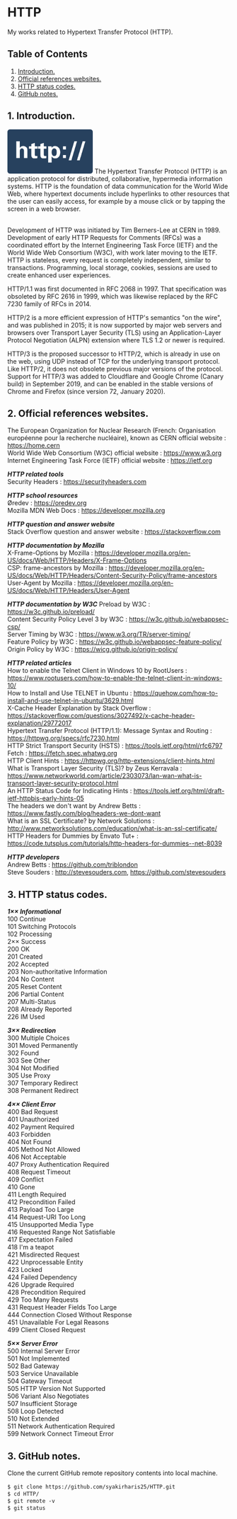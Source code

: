 # HTTP
My works related to Hypertext Transfer Protocol (HTTP).

## Table of Contents
1. [Introduction.](#introduction)
2. [Official references websites.](#references)
3. [HTTP status codes.](#statuscodes)
4. [GitHub notes.](#github)

<a name="introduction"></a>
## 1. Introduction.
<img src="http.png" height="100"> 
The Hypertext Transfer Protocol (HTTP) is an application protocol for distributed, collaborative, hypermedia information systems. HTTP is the foundation of data communication for the World Wide Web, where hypertext documents include hyperlinks to other resources that the user can easily access, for example by a mouse click or by tapping the screen in a web browser.<br /><br />

Development of HTTP was initiated by Tim Berners-Lee at CERN in 1989. Development of early HTTP Requests for Comments (RFCs) was a coordinated effort by the Internet Engineering Task Force (IETF) and the World Wide Web Consortium (W3C), with work later moving to the IETF. HTTP is stateless, every request is completely independent, similar to transactions. Programming, local storage, cookies, sessions are used to create enhanced user experiences.

HTTP/1.1 was first documented in RFC 2068 in 1997. That specification was obsoleted by RFC 2616 in 1999, which was likewise replaced by the RFC 7230 family of RFCs in 2014.

HTTP/2 is a more efficient expression of HTTP's semantics "on the wire", and was published in 2015; it is now supported by major web servers and browsers over Transport Layer Security (TLS) using an Application-Layer Protocol Negotiation (ALPN) extension where TLS 1.2 or newer is required.

HTTP/3 is the proposed successor to HTTP/2, which is already in use on the web, using UDP instead of TCP for the underlying transport protocol. Like HTTP/2, it does not obsolete previous major versions of the protocol. Support for HTTP/3 was added to Cloudflare and Google Chrome (Canary build) in September 2019, and can be enabled in the stable versions of Chrome and Firefox (since version 72, January 2020).

<a name="references"></a>
## 2. Official references websites. <br />
The European Organization for Nuclear Research (French: Organisation européenne pour la recherche nucléaire), known as CERN official website : https://home.cern <br />
World Wide Web Consortium (W3C) official website : https://www.w3.org <br />
Internet Engineering Task Force (IETF) official website : https://ietf.org <br />

**_HTTP related tools_** <br />
Security Headers : https://securityheaders.com <br />

**_HTTP school resources_** <br />
Øredev : https://oredev.org <br />
Mozilla MDN Web Docs : https://developer.mozilla.org <br />

**_HTTP question and answer website_** <br />
Stack Overflow question and answer website : https://stackoverflow.com <br />

**_HTTP documentation by Mozilla_** <br />
X-Frame-Options by Mozilla : https://developer.mozilla.org/en-US/docs/Web/HTTP/Headers/X-Frame-Options <br />
CSP: frame-ancestors by Mozilla : https://developer.mozilla.org/en-US/docs/Web/HTTP/Headers/Content-Security-Policy/frame-ancestors <br />
User-Agent by Mozilla : https://developer.mozilla.org/en-US/docs/Web/HTTP/Headers/User-Agent <br />

**_HTTP documentation by W3C_**
Preload by W3C : https://w3c.github.io/preload/ <br />
Content Security Policy Level 3 by W3C : https://w3c.github.io/webappsec-csp/ <br />
Server Timing by W3C : https://www.w3.org/TR/server-timing/ <br />
Feature Policy by W3C : https://w3c.github.io/webappsec-feature-policy/ <br />
Origin Policy by W3C : https://wicg.github.io/origin-policy/ <br />

**_HTTP related articles_** <br />
How to enable the Telnet Client in Windows 10 by RootUsers : https://www.rootusers.com/how-to-enable-the-telnet-client-in-windows-10/ <br />
How to Install and Use TELNET in Ubuntu : https://quehow.com/how-to-install-and-use-telnet-in-ubuntu/3629.html <br />
X-Cache Header Explanation by Stack Overflow : https://stackoverflow.com/questions/3027492/x-cache-header-explanation/29772017 <br />
Hypertext Transfer Protocol (HTTP/1.1): Message Syntax and Routing : https://httpwg.org/specs/rfc7230.html <br />
HTTP Strict Transport Security (HSTS) : https://tools.ietf.org/html/rfc6797 <br />
Fetch : https://fetch.spec.whatwg.org <br />
HTTP Client Hints : https://httpwg.org/http-extensions/client-hints.html <br />
What is Transport Layer Security (TLS)? by Zeus Kerravala : https://www.networkworld.com/article/2303073/lan-wan-what-is-transport-layer-security-protocol.html <br />
An HTTP Status Code for Indicating Hints : https://tools.ietf.org/html/draft-ietf-httpbis-early-hints-05 <br />
The headers we don't want by Andrew Betts : https://www.fastly.com/blog/headers-we-dont-want <br />
What is an SSL Certificate? by Network Solutions : http://www.networksolutions.com/education/what-is-an-ssl-certificate/ <br />
HTTP Headers for Dummies by Envato Tut+ : https://code.tutsplus.com/tutorials/http-headers-for-dummies--net-8039 <br />

**_HTTP developers_** <br />
Andrew Betts : https://github.com/triblondon <br />
Steve Souders : http://stevesouders.com, https://github.com/stevesouders <br />

<a name="statuscodes"></a>
## 3. HTTP status codes.
**_1×× Informational_** <br />
100 Continue <br />
101 Switching Protocols <br />
102 Processing <br />
2×× Success <br />
200 OK <br />
201 Created <br />
202 Accepted <br />
203 Non-authoritative Information <br />
204 No Content <br />
205 Reset Content <br />
206 Partial Content <br />
207 Multi-Status <br />
208 Already Reported <br />
226 IM Used <br />

**_3×× Redirection_** <br />
300 Multiple Choices <br />
301 Moved Permanently <br />
302 Found <br />
303 See Other <br />
304 Not Modified <br />
305 Use Proxy <br />
307 Temporary Redirect <br />
308 Permanent Redirect <br />

**_4×× Client Error_** <br />
400 Bad Request <br />
401 Unauthorized <br />
402 Payment Required <br />
403 Forbidden <br />
404 Not Found <br />
405 Method Not Allowed <br />
406 Not Acceptable <br />
407 Proxy Authentication Required <br />
408 Request Timeout <br />
409 Conflict <br />
410 Gone <br />
411 Length Required <br />
412 Precondition Failed <br />
413 Payload Too Large <br />
414 Request-URI Too Long <br />
415 Unsupported Media Type <br />
416 Requested Range Not Satisfiable <br />
417 Expectation Failed <br />
418 I'm a teapot <br />
421 Misdirected Request <br />
422 Unprocessable Entity <br />
423 Locked <br />
424 Failed Dependency <br />
426 Upgrade Required <br />
428 Precondition Required <br />
429 Too Many Requests <br />
431 Request Header Fields Too Large <br />
444 Connection Closed Without Response <br />
451 Unavailable For Legal Reasons <br />
499 Client Closed Request <br />

**_5×× Server Error_** <br />
500 Internal Server Error <br />
501 Not Implemented <br />
502 Bad Gateway <br />
503 Service Unavailable <br />
504 Gateway Timeout <br />
505 HTTP Version Not Supported <br />
506 Variant Also Negotiates <br />
507 Insufficient Storage <br />
508 Loop Detected <br />
510 Not Extended <br />
511 Network Authentication Required <br />
599 Network Connect Timeout Error <br />

<a name="github"></a>
## 3. GitHub notes.
Clone the current GitHub remote repository contents into local machine.
```
$ git clone https://github.com/syakirharis25/HTTP.git
$ cd HTTP/
$ git remote -v
$ git status
